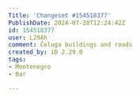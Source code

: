 ```yaml
---
Title: 'Changeset #154518377'
PublishDate: 2024-07-28T12:24:42Z
id: 154518377
user: L29Ah
comment: Čeluga buildings and roads
created_by: iD 2.29.0
tags:
- Montenegro
- Bar

---
```

